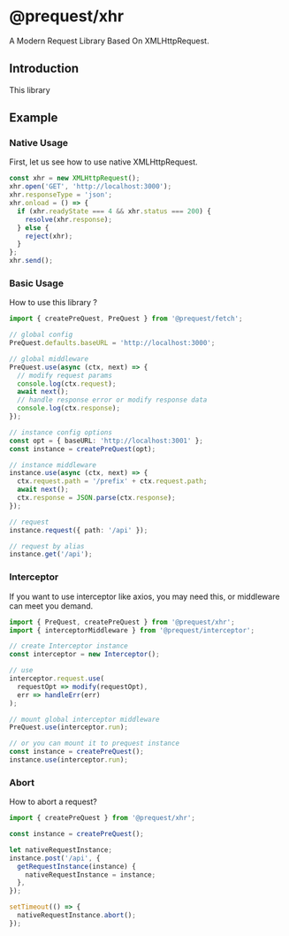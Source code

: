 # @prequest/xhr

A Modern Request Library Based On XMLHttpRequest.

## Introduction

This library

## Example

### Native Usage

First, let us see how to use native XMLHttpRequest.

```ts
const xhr = new XMLHttpRequest();
xhr.open('GET', 'http://localhost:3000');
xhr.responseType = 'json';
xhr.onload = () => {
  if (xhr.readyState === 4 && xhr.status === 200) {
    resolve(xhr.response);
  } else {
    reject(xhr);
  }
};
xhr.send();
```

### Basic Usage

How to use this library ?

```ts
import { createPreQuest, PreQuest } from '@prequest/fetch';

// global config
PreQuest.defaults.baseURL = 'http://localhost:3000';

// global middleware
PreQuest.use(async (ctx, next) => {
  // modify request params
  console.log(ctx.request);
  await next();
  // handle response error or modify response data
  console.log(ctx.response);
});

// instance config options
const opt = { baseURL: 'http://localhost:3001' };
const instance = createPreQuest(opt);

// instance middleware
instance.use(async (ctx, next) => {
  ctx.request.path = '/prefix' + ctx.request.path;
  await next();
  ctx.response = JSON.parse(ctx.response);
});

// request
instance.request({ path: '/api' });

// request by alias
instance.get('/api');
```

### Interceptor

If you want to use interceptor like axios, you may need this, or middleware can meet you demand.

```ts
import { PreQuest, createPreQuest } from '@prequest/xhr';
import { interceptorMiddleware } from '@prequest/interceptor';

// create Interceptor instance
const interceptor = new Interceptor();

// use
interceptor.request.use(
  requestOpt => modify(requestOpt),
  err => handleErr(err)
);

// mount global interceptor middleware
PreQuest.use(interceptor.run);

// or you can mount it to prequest instance
const instance = createPreQuest();
instance.use(interceptor.run);
```

### Abort

How to abort a request?

```ts
import { createPreQuest } from '@prequest/xhr';

const instance = createPreQuest();

let nativeRequestInstance;
instance.post('/api', {
  getRequestInstance(instance) {
    nativeRequestInstance = instance;
  },
});

setTimeout(() => {
  nativeRequestInstance.abort();
});
```
